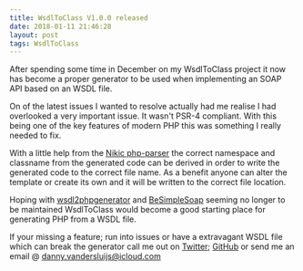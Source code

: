 ```yaml
---
title: WsdlToClass V1.0.0 released
date: 2018-01-11 21:46:28
layout: post
tags: WsdlToClass
---
```

After spending some time in December on my WsdlToClass project it now has become a proper generator to be used when implementing an SOAP API based on an WSDL file.

On of the latest issues I wanted to resolve actually had me realise I had overlooked a very important issue. It wasn't PSR-4 compliant. With this being one of the key features of modern PHP this was something I really needed to fix.

With a little help from the [Nikic php-parser](https://github.com/nikic/PHP-Parser) the correct namespace and classname from the generated code can be derived in order to write the generated code to the correct file name. As a benefit anyone can alter the template or create its own and it will be written to the correct file location.

Hoping with [wsdl2phpgenerator](https://github.com/wsdl2phpgenerator/wsdl2phpgenerator) and [BeSimpleSoap](https://github.com/BeSimple/BeSimpleSoap/issues) seeming no longer to be maintained WsdlToClass would become a good starting place for generating PHP from a WSDL file.

If your missing a feature; run into issues or have a extravagant WSDL file which can break the generator call me out on [Twitter](https://twitter.com/EchteDanny); [GitHub](https://github.com/DannyvdSluijs/WsdlToClass) or send me an email @ [danny.vandersluijs@icloud.com](mailto:danny.vandersluijs@icloud.com)